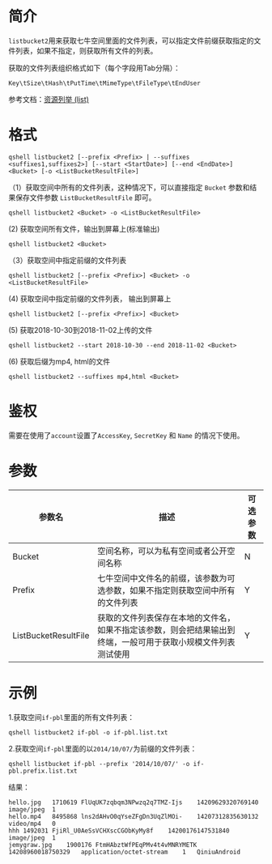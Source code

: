 # 简介

`listbucket2`用来获取七牛空间里面的文件列表，可以指定文件前缀获取指定的文件列表，如果不指定，则获取所有文件的列表。

获取的文件列表组织格式如下（每个字段用Tab分隔）：

```
Key\tSize\tHash\tPutTime\tMimeType\tFileType\tEndUser
```


参考文档：[资源列举 (list)](http://developer.qiniu.com/code/v6/api/kodo-api/rs/list.html)


# 格式

```
qshell listbucket2 [--prefix <Prefix> | --suffixes <suffixes1,suffixes2>] [--start <StartDate>] [--end <EndDate>] <Bucket> [-o <ListBucketResultFile>]
```

（1）获取空间中所有的文件列表，这种情况下，可以直接指定 `Bucket` 参数和结果保存文件参数 `ListBucketResultFile` 即可。

```
qshell listbucket2 <Bucket> -o <ListBucketResultFile>
```

 (2) 获取空间所有文件，输出到屏幕上(标准输出)

 ```
 qshell listbucket2 <Bucket> 
 ```

（3）获取空间中指定前缀的文件列表

```
qshell listbucket2 [--prefix <Prefix>] <Bucket> -o <ListBucketResultFile>
```

 (4) 获取空间中指定前缀的文件列表， 输出到屏幕上
 
 ```
 qshell listbucket2 [--prefix <Prefix>] <Bucket>
 ```
 
 (5) 获取2018-10-30到2018-11-02上传的文件
 ```
 qshell listbucket2 --start 2018-10-30 --end 2018-11-02 <Bucket>
 ```
 
 (6) 获取后缀为mp4, html的文件
 
 ```
 qshell listbucket2 --suffixes mp4,html <Bucket>
 ```


# 鉴权

需要在使用了`account`设置了`AccessKey`, `SecretKey` 和  `Name` 的情况下使用。

# 参数

|参数名|描述|可选参数|
|------|------|----|
|Bucket|空间名称，可以为私有空间或者公开空间名称|N|
|Prefix|七牛空间中文件名的前缀，该参数为可选参数，如果不指定则获取空间中所有的文件列表|Y|
|ListBucketResultFile|获取的文件列表保存在本地的文件名，如果不指定该参数，则会把结果输出到终端，一般可用于获取小规模文件列表测试使用|Y|

# 示例

1.获取空间`if-pbl`里面的所有文件列表：

```
qshell listbucket2 if-pbl -o if-pbl.list.txt
```

2.获取空间`if-pbl`里面的以`2014/10/07/`为前缀的文件列表：

```
qshell listbucket if-pbl --prefix '2014/10/07/' -o if-pbl.prefix.list.txt
```

结果：

```
hello.jpg	1710619	FlUqUK7zqbqm3NPwzq2q7TMZ-Ijs	14209629320769140	image/jpeg  1
hello.mp4	8495868	lns2dAHvO0qYseZFgDn3UqZlMOi-	14207312835630132	video/mp4   0
hhh	1492031	FjiRl_U0AeSsVCHXscCGObKyMy8f	14200176147531840	image/jpeg  1
jemygraw.jpg	1900176	FtmHAbztWfPEqPMv4t4vMNRYMETK	14208960018750329	application/octet-stream	1   QiniuAndroid
```

